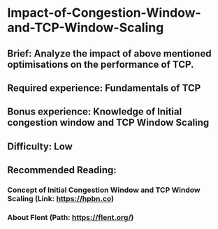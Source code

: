 # Impact-of-Congestion-Window-and-TCP-Window-Scaling

## Brief: Analyze the impact of above mentioned optimisations on the performance of TCP.
## Required experience: Fundamentals of TCP
## Bonus experience: Knowledge of Initial congestion window and TCP Window Scaling
## Difficulty: Low

## Recommended Reading:
###  Concept of Initial Congestion Window and TCP Window Scaling (Link: https://hpbn.co)
###  About Flent (Path: https://flent.org/)
